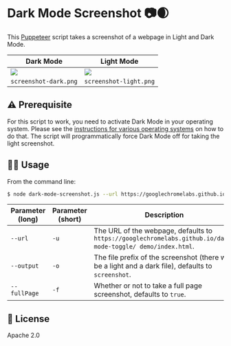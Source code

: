 # Dark Mode Screenshot 📷🌒

This [Puppeteer](https://github.com/GoogleChrome/puppeteer/) script
takes a screenshot of a webpage in Light and Dark Mode.

<table>
  <thead>
    <th>Dark Mode</th>
    <th>Light Mode</th>
  </thead>
  <tbody>
    <tr>
      <td>
        <img src="https://github.com/tomayac/dark-mode-screenshot/raw/master/screenshot-dark.png">
      </td>
      <td>
        <img src="https://github.com/tomayac/dark-mode-screenshot/raw/master/screenshot-light.png">
      </td>
    </tr>
    <tr>
      <td>
        <code>screenshot-dark.png</code>
      </td>
      <td>
        <code>screenshot-light.png</code>
      </td>
    </tr>
  </tbody>
</table>

## ⚠️ Prerequisite

For this script to work, you need to activate Dark Mode in your operating system.
Please see the [instructions for various operating systems](https://goo.gle/activate-dark-mode)
on how to do that. The script will programmatically force Dark Mode off for taking the light screenshot.

## 👩‍💻 Usage

From the command line:

```bash
$ node dark-mode-screenshot.js --url https://googlechromelabs.github.io/dark-mode-toggle/demo/index.html --output screenshot --fullPage
```

| Parameter (long) | Parameter (short) | Description |
| --- | --- | --- |
| `--url` | `-u` | The URL of the webpage, defaults to `https://googlechromelabs.github.io/dark-mode-toggle/ demo/index.html`. |
| `--output` | `-o` | The file prefix of the screenshot (there will be a light and a dark file), defaults to `screenshot`. |
| `--fullPage` | `-f` | Whether or not to take a full page screenshot, defaults to `true`. |

## 📄 License

Apache 2.0
